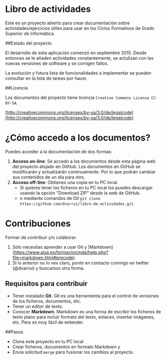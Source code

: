 # Libro de actividades
Este es un proyecto abierto para crear documentación sobre actividades/ejercicios 
útiles para usar en los Ciclos Formativos de Grado Superior de Informática.

##Estado del proyecto

El desarrollo de esta aplicación comenzó en septiembre 2015. Desde entonces 
se le añaden actividades constantemente, se actulizan con las nuevas versiones
de software y se corrigen fallos.

La evolución y futura lista de funcionalidades a implementar se pueden consultar en la lista de tareas por hacer.

##Licencia

Los documentos del proyecto tiene licencia `Creative Commons License CC-BY-SA`.

[http://creativecommons.org/licenses/by-sa/3.0/de/legalcode](http://creativecommons.org/licenses/by-sa/3.0/de/legalcode)

# ¿Cómo accedo a los documentos?
Puedes acceder a la documentación de dos formas:

1. **Acceso on-line**: Se accedo a los documentos desde esta página web del proyecto
alojado en GitHub. Los documentos en GitHub se modificarán y actualizarán
continuamente. Por lo que podrán cambiar sus contenidos de un día para otro.
2. **Acceso off-line**: Obtienes una copia en tu PC local.
    * Si quieres tener los ficheros en tu PC local los puedes descargar usando
la opción "Download ZIP" desde la web de GitHub.
    *  o mediante comandos de Git `git clone https://github.com/dvarrui/libro-de-actividades.git`.

# Contribuciones
Formar de contribuir y/o colaborar:
1. Sólo necesitas aprender a usar Git y [Markdown] 
(https://www.alsa.es/formacion/pda/help.php?file=markdown.html#precode).
2. Si lo anterior no lo ves claro, ponte en contacto conmigo en twitter (@dvarrui) y buscamos
otra forma.

## Requisitos para contribuir
* Tener instalado **Git**. Git es una herramienta para el control de versiones de los ficheros,
documentos, etc.
* Tener un editor de texto.
* Conocer **Markdown**. Markdown es una forma de escribir los ficheros de texto plano para incluir
formato del texto, enlaces, insertar imágenes, etc. Pero es muy fácil de entender.

##Pasos
* Clona este proyecto en tu PC local
* Crear ficheros, documentos en formato Markdown y
* Envía solicitud `merge` para fusionar los cambios al proyecto.
